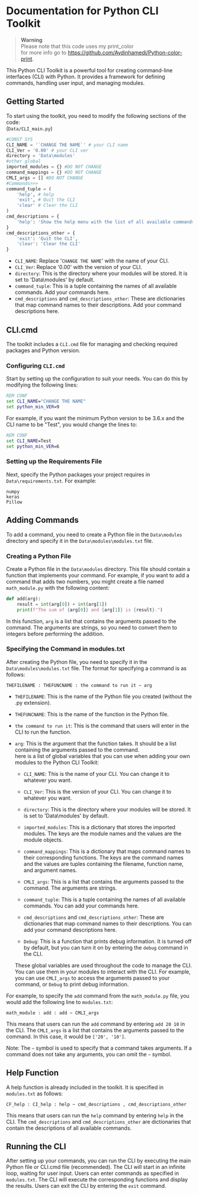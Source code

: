 # Documentation for Python CLI Toolkit

>  **Warning**\
>  Please note that this code uses my print_color\
>  for more info go to https://github.com/Aydinhamedi/Python-color-print.

This Python CLI Toolkit is a powerful tool for creating command-line interfaces (CLI) with Python. It provides a framework for defining commands, handling user input, and managing modules. 

## Getting Started

To start using the toolkit, you need to modify the following sections of the code:\
(`Data/CLI_main.py`)

```python
#CONST SYS
CLI_NAME = '`CHANGE THE NAME`' # your CLI name
CLI_Ver = '0.00' # your CLI ver
directory = 'Data\modules'
#other global
imported_modules = {} #DO NOT CHANGE
command_mappings = {} #DO NOT CHANGE
CMLI_args = [] #DO NOT CHANGE
#Commands>>>
command_tuple = (
    'help', # help
    'exit', # Quit the CLI
    'clear' # Clear the CLI
)
cmd_descriptions = {
    'help': 'Show the help menu with the list of all available commands'
}
cmd_descriptions_other = {
    'exit': 'Quit the CLI',
    'clear': 'Clear the CLI'
}
```

- `CLI_NAME`: Replace '`CHANGE THE NAME`' with the name of your CLI.
- `CLI_Ver`: Replace '0.00' with the version of your CLI.
- `directory`: This is the directory where your modules will be stored. It is set to 'Data\modules' by default.
- `command_tuple`: This is a tuple containing the names of all available commands. Add your commands here.
- `cmd_descriptions` and `cmd_descriptions_other`: These are dictionaries that map command names to their descriptions. Add your command descriptions here.

## CLI.cmd

The toolkit includes a `CLI.cmd` file for managing and checking required packages and Python version. 

### Configuring `CLI.cmd`

Start by setting up the configuration to suit your needs. You can do this by modifying the following lines:

```bat
REM CONF
set CLI_NAME="CHANGE THE NAME" 
set python_min_VER=9
```

For example, if you want the minimum Python version to be 3.6.x and the CLI name to be "Test", you would change the lines to:

```bat
REM CONF
set CLI_NAME=Test
set python_min_VER=6 
```

### Setting up the Requirements File

Next, specify the Python packages your project requires in `Data\requirements.txt`. For example:

```requirements
numpy
keras
Pillow
```

## Adding Commands

To add a command, you need to create a Python file in the `Data\modules` directory and specify it in the `Data\modules\modules.txt` file.

### Creating a Python File

Create a Python file in the `Data\modules` directory. This file should contain a function that implements your command. For example, if you want to add a command that adds two numbers, you might create a file named `math_module.py` with the following content:

```python
def add(arg):
    result = int(arg[0]) + int(arg[1])
    print(f"The sum of {arg[0]} and {arg[1]} is {result}.")
```

In this function, `arg` is a list that contains the arguments passed to the command. The arguments are strings, so you need to convert them to integers before performing the addition.

### Specifying the Command in modules.txt

After creating the Python file, you need to specify it in the `Data\modules\modules.txt` file. The format for specifying a command is as follows:

```
THEFILENAME : THEFUNCNAME : the command to run it ~ arg
```

- `THEFILENAME`: This is the name of the Python file you created (without the .py extension).
- `THEFUNCNAME`: This is the name of the function in the Python file.
- `the command to run it`: This is the command that users will enter in the CLI to run the function.
- `arg`: This is the argument that the function takes. It should be a list containing the arguments passed to the command.\
    here is a list of global variables that you can use when adding your own modules to the Python CLI Toolkit:

    - `CLI_NAME`: This is the name of your CLI. You can change it to whatever you want.

    - `CLI_Ver`: This is the version of your CLI. You can change it to whatever you want.

    - `directory`: This is the directory where your modules will be stored. It is set to 'Data\modules' by default.

    - `imported_modules`: This is a dictionary that stores the imported modules. The keys are the module names and the values are the module objects.

    - `command_mappings`: This is a dictionary that maps command names to their corresponding functions. The keys are the command names and the values are tuples containing the filename, function name, and argument names.

    - `CMLI_args`: This is a list that contains the arguments passed to the command. The arguments are strings.

    - `command_tuple`: This is a tuple containing the names of all available commands. You can add your commands here.

    - `cmd_descriptions` and `cmd_descriptions_other`: These are dictionaries that map command names to their descriptions. You can add your command descriptions here.

    - `Debug`: This is a function that prints debug information. It is turned off by default, but you can turn it on by entering the `debug` command in the CLI.

    These global variables are used throughout the code to manage the CLI. You can use them in your modules to interact with the CLI. For example, you can use `CMLI_args` to access the arguments passed to your command, or `Debug` to print debug information.

For example, to specify the `add` command from the `math_module.py` file, you would add the following line to `modules.txt`:

```
math_module : add : add ~ CMLI_args
```

This means that users can run the `add` command by entering `add 20 10` in the CLI. The `CMLI_args` is a list that contains the arguments passed to the command. In this case, it would be `['20', '10']`.

Note: The `~` symbol is used to specify that a command takes arguments. If a command does not take any arguments, you can omit the `~` symbol.

## Help Function

A help function is already included in the toolkit. It is specified in `modules.txt` as follows:

```
CF_help : CI_help : help ~ cmd_descriptions , cmd_descriptions_other
```

This means that users can run the `help` command by entering `help` in the CLI. The `cmd_descriptions` and `cmd_descriptions_other` are dictionaries that contain the descriptions of all available commands.

## Running the CLI

After setting up your commands, you can run the CLI by executing the main Python file or CLI.cmd file (recommended). The CLI will start in an infinite loop, waiting for user input. Users can enter commands as specified in `modules.txt`. The CLI will execute the corresponding functions and display the results. Users can exit the CLI by entering the `exit` command.
